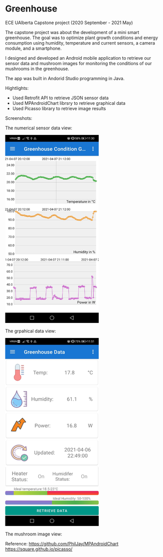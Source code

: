 # Greenhouse
ECE UAlberta Capstone project (2020 September - 2021 May)

The capstone project was about the development of a mini smart greenhouse. The goal was to optimize plant growth conditions and energy consumption using humidity, temperature and current sensors, a camera module, and a smartphone.

I designed and developed an Android mobile application to retrieve our sensor data and mushroom images for monitoring the conditions of our mushrooms in the greenhouse.

The app was built in Andorid Studio programming in Java.

Hightlights: 
* Used Retrofit API to retrieve JSON sensor data
* Used MPAndroidChart librsry to retrieve graphical data
* Used Picasso library to retrieve image results


Screenshots:

The numerical sensor data view:

<img src="https://github.com/andrewcccc/Greenhouse/blob/master/grahpview.jpg" width="300" height="600" />


The grpahical data view:

<img src="https://github.com/andrewcccc/Greenhouse/blob/master/dataview.jpg" width="300" height="600" />

The mushroom image view:



Reference: 
https://github.com/PhilJay/MPAndroidChart
https://square.github.io/picasso/
